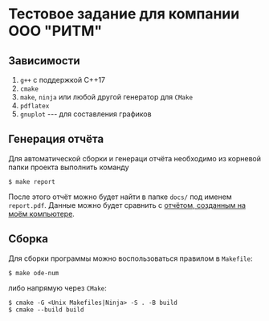 # Тестовое задание для компании ООО "РИТМ"

## Зависимости

1. `g++` с поддержкой C++17
1. `cmake`
1. `make`, `ninja` или любой другой генератор для `CMake`
1. `pdflatex`
1. `gnuplot` --- для составления графиков

## Генерация отчёта

Для автоматической сборки и генераци отчёта необходимо из корневой папки проекта
выполнить команду

```console
$ make report
```

После этого отчёт можно будет найти в папке `docs/` под именем `report.pdf`.
Данные можно будет сравнить с
[отчётом, созданным на моём компьютере](docs/report.default.pdf).

## Сборка

Для сборки программы можно воспользоваться правилом в `Makefile`:

```console
$ make ode-num
```

либо напрямую через `CMake`:

```console
$ cmake -G <Unix Makefiles|Ninja> -S . -B build
$ cmake --build build
```

